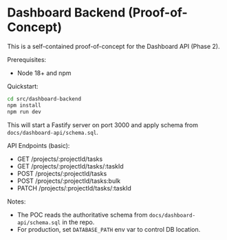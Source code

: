 # Dashboard Backend (Proof-of-Concept)

This is a self-contained proof-of-concept for the Dashboard API (Phase 2).

Prerequisites:

- Node 18+ and npm

Quickstart:

```bash
cd src/dashboard-backend
npm install
npm run dev
```

This will start a Fastify server on port 3000 and apply schema from `docs/dashboard-api/schema.sql`.

API Endpoints (basic):

- GET /projects/:projectId/tasks
- GET /projects/:projectId/tasks/:taskId
- POST /projects/:projectId/tasks
- POST /projects/:projectId/tasks:bulk
- PATCH /projects/:projectId/tasks/:taskId

Notes:

- The POC reads the authoritative schema from `docs/dashboard-api/schema.sql` in the repo.
- For production, set `DATABASE_PATH` env var to control DB location.
